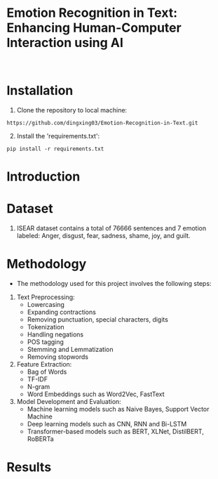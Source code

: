 # Emotion Recognition in Text: Enhancing Human-Computer Interaction using AI

<br>

# Installation
1. Clone the repository to local machine:
```
https://github.com/dingxing03/Emotion-Recognition-in-Text.git
```

2. Install the 'requirements.txt':
```
pip install -r requirements.txt
```

# Introduction


# Dataset
1. ISEAR dataset contains a total of 76666 sentences and 7 emotion labeled: Anger, disgust, fear, sadness, shame, joy, and guilt.

# Methodology
- The methodology used for this project involves the following steps:
1. Text Preprocessing: 
    - Lowercasing
    - Expanding contractions
    - Removing punctuation, special characters, digits
    - Tokenization
    - Handling negations
    - POS tagging
    - Stemming and Lemmatization
    - Removing stopwords
2. Feature Extraction: 
    - Bag of Words
    - TF-IDF
    - N-gram
    - Word Embeddings such as Word2Vec, FastText
3. Model Development and Evaluation: 
    - Machine learning models such as Naive Bayes, Support Vector Machine
    - Deep learning models such as CNN, RNN and Bi-LSTM
    - Transformer-based models such as BERT, XLNet, DistilBERT, RoBERTa

# Results


